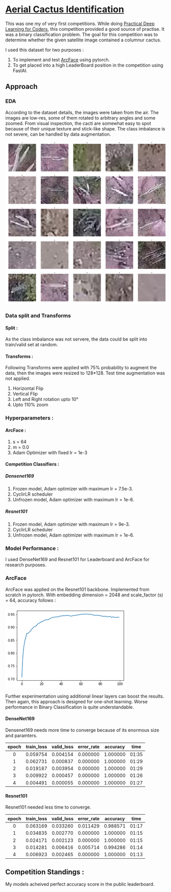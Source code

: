 # [Aerial Cactus Identification](https://www.kaggle.com/c/aerial-cactus-identification)

This was one my of very first competitions. While doing [Practical Deep Learning for Coders](https://course.fast.ai/), this competition provided a good source of practise. It was a binary classification problem. The goal for this competition was to determine whether the given satellite image contained a columnur cactus. 

I used this dataset for two purposes :

1. To implement and test [ArcFace](https://arxiv.org/pdf/1801.07698.pdf) using pytorch.
2. To get placed into a high LeaderBoard position in the competition using FastAI.

## Approach

### EDA 
According to the dataset details, the images were taken from the air. The images are low-res, some of them rotated to arbitrary angles and some zoomed. From visual inspection, the cacti are somewhat easy to spot because of their unique texture and stick-like shape. The class imbalance is not severe, can be handled by data augmentation.

![image](https://github.com/abyaadrafid/Aerial-Cactus-Identification/blob/master/data_print.png)

### Data split and Transforms
#### Split : 
As the class imbalance was not servere, the data could be split into train/valid set at random.
#### Transforms : 
Following Transforms were applied with 75% probability to augment the data, then the images were resized to 128*128. Test time augmentation was not applied.  

1. Horizontal Flip
2. Vertical Flip
3. Left and Right rotation upto 10°
4. Upto 110% zoom

### Hyperparameters :
#### ArcFace :

1. s = 64
2. m = 0.0
3. Adam Optimizer with fixed lr = 1e-3

#### Competition Classifiers : 
##### Densenet169
1. Frozen model, Adam optimizer with maximum lr = 7.5e-3.
2. CyclirLR scheduler
3. Unfrozen model, Adam optimizer with maximum lr = 1e-6.

##### Resnet101
1. Frozen model, Adam optimizer with maximum lr = 9e-3.
2. CyclirLR scheduler
3. Unfrozen model, Adam optimizer with maximum lr = 1e-6.

### Model Performance :
I used DenseNet169 and Resnet101 for Leaderboard and ArcFace for research purposes.

### ArcFace
ArcFace was applied on the Resnet101 backbone. Implemented from scratch in pytorch. With embedding dimension = 2048 and scale_factor (s) = 64, accuracy follows :


![image](https://github.com/abyaadrafid/Aerial-Cactus-Identification/blob/master/arcface.png)

Further experimentation using additional linear layers can boost the results. Then again, this approach is designed for one-shot learning. Worse performance in Binary Classification is quite understandable.
#### DenseNet169
Densenet169 needs more time to converge because of its enormous size and paramters. 

| epoch 	| train_loss 	| valid_loss 	| error_rate 	| accuracy 	|  time 	|
|:-----:	|:----------:	|:----------:	|:----------:	|:--------:	|:-----:	|
|   0   	|  0.059754  	|  0.004154  	|  0.000000  	| 1.000000 	| 01:35 	|
|   1   	|  0.062731  	|  0.000837  	|  0.000000  	| 1.000000 	| 01:29 	|
|   2   	|  0.019187  	|  0.003954  	|  0.000000  	| 1.000000 	| 01:29 	|
|   3   	|  0.009922  	|  0.000457  	|  0.000000  	| 1.000000 	| 01:26 	|
|   4   	|  0.004491  	|  0.000055  	|  0.000000  	| 1.000000 	| 01:27 	|
#### Resnet101
Resnet101 needed less time to converge. 

| epoch 	| train_loss 	| valid_loss 	| error_rate 	| accuracy 	|  time 	|
|:-----:	|:----------:	|:----------:	|:--------:	|:----------:	|:--------:	|
|   0   	|  0.063169  	|  0.033260  	|  0.011429  	| 0.988571 	| 01:17 	|
|   1   	|  0.034835  	|  0.002770  	|  0.000000  	| 1.000000 	| 01:15 	|
|   2   	|  0.024171  	|  0.002123  	|  0.000000  	| 1.000000 	| 01:15 	|
|   3   	|  0.014281  	|  0.006416  	|  0.005714  	| 0.994286 	| 01:14 	|
|   4   	|  0.006923  	|  0.002465  	|  0.000000  	| 1.000000 	| 01:13 	|

## Competition Standings :

My models acheived perfect accuracy score in the public leaderboard.
